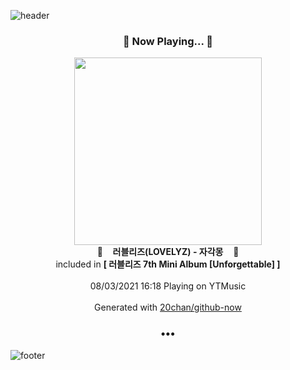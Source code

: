 ![header](https://capsule-render.vercel.app/api?type=wave&height=170&section=header&text=Hi.%20I'm%20SHIFT&fontColor=090707&fontAlignX=45&fontAlignY=65&fontSize=100)

<h3 align="center">🎵 Now Playing... 🎵</h3>
<p align="center">
  <a href="https://music.youtube.com/watch?v=_t31K3lXg2s">
    <img width="300" src="https://lh3.googleusercontent.com/-rGjZQ7lrT8vCpKAgCa_tx7RBN2LH_VnIygmIbe9FIcfDlzCQyJq-rrwvTFsHNI6HrPnkRFJpH9YjAhF">
  </a>
  <br>
  🎵&nbsp&nbsp&nbsp <b>러블리즈(LOVELYZ) - 자각몽</b> &nbsp&nbsp&nbsp🎵
  <br>
  included in <b>[ 러블리즈 7th Mini Album [Unforgettable] ]</b>
  
  <br />
  <br />
  08/03/2021 16:18 Playing on YTMusic
  <br />
  <br />
  Generated with <a href="https://github.com/20chan/github-now">20chan/github-now</a>
</p>

<h3 align="center">•••</h3>

![footer](https://capsule-render.vercel.app/api?type=wave&height=150&section=footer)
